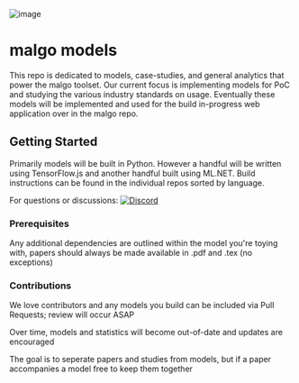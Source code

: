 ![image](https://user-images.githubusercontent.com/17502298/51855300-e6bfab00-22fa-11e9-9386-5b4be49bddea.png)

# malgo models

This repo is dedicated to models, case-studies, and general analytics that power the malgo toolset. Our current focus is implementing models for PoC and studying the various industry standards on usage. Eventually these models will be implemented and used for the build in-progress web application over in the malgo repo.

## Getting Started

Primarily models will be built in Python. However a handful will be written using TensorFlow.js and another handful built using ML.NET. Build instructions can be found in the individual repos sorted by language.

For questions or discussions: [![Discord](https://user-images.githubusercontent.com/7288322/34471967-1df7808a-efbb-11e7-9088-ed0b04151291.png)](https://discord.gg/YzeEJ4)

### Prerequisites

Any additional dependencies are outlined within the model you're toying with, papers should always be made available in .pdf and .tex (no exceptions)

### Contributions

We love contributors and any models you build can be included via Pull Requests; review will occur ASAP

Over time, models and statistics will become out-of-date and updates are encouraged

The goal is to seperate papers and studies from models, but if a paper accompanies a model free to keep them together
